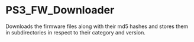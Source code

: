# PS3_FW_Downloader
Downloads the firmware files along with their md5 hashes and stores them in subdirectories in respect to their category and version.
